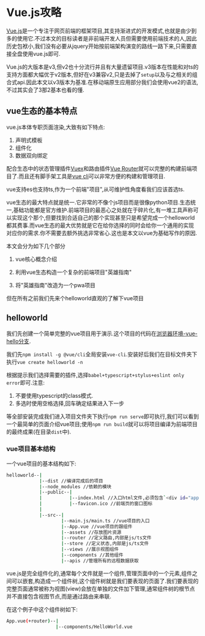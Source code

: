 # Vue.js攻略

[Vue.js](https://v3.cn.vuejs.org/)是一个专注于网页前端的框架项目,其支持渐进式的开发模式,也就是由少到多的使用它.不过本文的目标读者是非前端开发人员但需要使用前端技术的人,因此历史包袱小,我们没有必要从jquery开始按前端架构演变的路线一路下来,只需要直接全盘使用vue.js即可.

Vue.js的大版本是v3,但v2也十分流行并且有大量遗留项目.v3版本在性能和对ts的支持方面都大幅优于v2版本,但好在v3兼容v2,只是去掉了`setup`以及与之相关的组合式api.因此本文以v3版本为基准.在移动端原生应用部分我们会使用vue2的语法,不过其实会了3那2基本也看的懂.

## vue生态的基本特点

vue.js本体专职页面渲染,大致有如下特点:

1. 声明式模板
2. 组件化
3. 数据双向绑定

配合生态中的状态管理插件[Vuex](https://vuex.vuejs.org/zh/guide/)和路由插件[Vue Router](https://router.vuejs.org/zh/guide/)就可以完整的构建前端项目了.而且还有脚手架工具是[vue cli](https://cli.vuejs.org/zh/guide/)可以非常方便的构建和管理项目.

vue支持es也支持ts,作为一个前端"项目",从可维护性角度看我们应该首选ts.

vue生态的最大特点就是统一.它非常的不像个js项目而是很像python项目.生态统一,基础功能都是官方维护.前端项目的最恶心之处就在于碎片化,有一堆工具声称可以实现这个那个,但要找到合适自己的那个实现甚至只是希望完成一个helloworld都其费事.而vue生态的最大优势就是它在给你选择的同时会给你一个通用的实现对应你的需求.你不需要去额外挑选非常省心.这也是本文以vue为基础写作的原因.

本文会分为如下几个部分

1. vue核心概念介绍

2. 利用vue生态构造一个复杂的前端项目"英雄指南"

3. 将"英雄指南"改造为一个pwa项目

但在所有之前我们先来个helloworld直观的了解下vue项目

## helloworld

我们先创建一个简单完整的vue项目用于演示.这个项目的代码在[浏览器环境-vue-hello分支](https://github.com/hsz1273327/TutorialForFront-EndWeb/tree/%E6%B5%8F%E8%A7%88%E5%99%A8%E7%8E%AF%E5%A2%83-vue-hello).

我们先`npm install -g @vue/cli`全局安装`vue-cli`.安装好后我们在目标文件夹下执行`vue create helloworld -n`

根据提示我们选择需要的插件,选择`babel+typescript+stylus+eslint only error`即可.注意:

1. 不要使用typescript的class模式.
2. 多选时使用空格选择,回车确定结果进入下一步

等全部安装完成我们进入项目文件夹下执行`npm run serve`即可执行,我们可以看到一个最简单的页面介绍vue项目;使用`npm run build`就可以将项目编译为前端项目的最终成果(在目录`dist`中).

### vue项目基本结构

一个vue项目的基本结构如下:

```bash
helloworld--|
            |--dist //编译完成后的项目
            |--node_modules //依赖的模块
            |--public--|
            |          |--index.html //入口html文件,必须包含`<div id="app"></div>`
            |          |--favicon.ico //前端页的窗口图标
            |
            |--src--|
                    |--main.js/main.ts //vue项目的入口
                    |--App.vue //vue项目的跟组件
                    |--assets //存放图片资源
                    |--router //定义路由,内部是js/ts文件
                    |--store //定义状态,内部是js/ts文件
                    |--views //展示视图组件
                    |--components //其他组件
                    |--apis //管理所有的远程数据获取
```

vue.js是完全组件化的,通常每个文件就是一个组件,管理页面中的一个元素,组件之间可以嵌套,构造成一个组件树,这个组件树就是我们要表现的页面了.我们要表现的完整页面通常被称为视图(view)会放在单独的文件加下管理,通常组件树的根节点并不直接包含视图节点,而是通过路由来串联.

在这个例子中这个组件树如下:

```bash
App.vue(+router)--|
                  |--components/HelloWorld.vue
```
